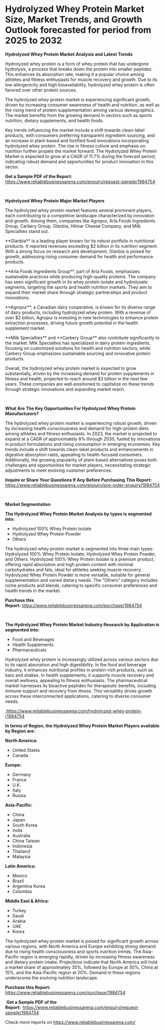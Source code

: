<p><h1>Hydrolyzed Whey Protein Market Size, Market Trends, and Growth Outlook forecasted for period from 2025 to 2032</h1></p><p><strong>Hydrolyzed Whey Protein Market Analysis and Latest Trends</strong></p>
<p><p>Hydrolyzed whey protein is a form of whey protein that has undergone hydrolysis, a process that breaks down the protein into smaller peptides. This enhances its absorption rate, making it a popular choice among athletes and fitness enthusiasts for muscle recovery and growth. Due to its low allergenicity and high bioavailability, hydrolyzed whey protein is often favored over other protein sources.</p><p>The hydrolyzed whey protein market is experiencing significant growth, driven by increasing consumer awareness of health and nutrition, as well as the rising trend of protein supplementation among various demographics. The market benefits from the growing demand in sectors such as sports nutrition, dietary supplements, and health foods. </p><p>Key trends influencing the market include a shift towards clean-label products, with consumers preferring transparent ingredient sourcing, and an increase in plant-based and fortified food innovations incorporating hydrolyzed whey protein. The rise in fitness culture and emphasis on nutrition further propels the market forward. The Hydrolyzed Whey Protein Market is expected to grow at a CAGR of 11.7% during the forecast period, indicating robust demand and opportunities for product innovation in this sector.</p></p>
<p><strong>Get a Sample PDF of the Report:&nbsp;</strong> <a href="https://www.reliablebusinessarena.com/enquiry/request-sample/1984754?utm_campaign=1905&utm_medium=2&utm_source=Github&utm_content=ia&utm_term=14022025&utm_id=hydrolyzed-whey-protein">https://www.reliablebusinessarena.com/enquiry/request-sample/1984754</a></p>
<p>&nbsp;</p>
<p><strong>Hydrolyzed Whey Protein Major Market Players</strong></p>
<p><p>The hydrolyzed whey protein market features several prominent players, each contributing to a competitive landscape characterized by innovation and growth. Among them, companies like Agropur, Arla Foods Ingredients Group, Carbery Group, Glanbia, Hilmar Cheese Company, and Milk Specialties stand out.</p><p>**Glanbia** is a leading player known for its robust portfolio in nutritional products. It reported revenues exceeding $2 billion in its nutrition segment. With a strong focus on research and development, Glanbia is poised for growth, addressing rising consumer demand for health and performance products.</p><p>**Arla Foods Ingredients Group**, part of Arla Foods, emphasizes sustainable practices while producing high-quality proteins. The company has seen significant growth in its whey protein isolate and hydrolysate segments, targeting the sports and health nutrition markets. They aim to expand their market share through strategic partnerships and product innovations.</p><p>**Agropur**, a Canadian dairy cooperative, is known for its diverse range of dairy products, including hydrolyzed whey protein. With a revenue of over $2 billion, Agropur is investing in new technologies to enhance protein extraction processes, driving future growth potential in the health supplement market.</p><p>**Milk Specialties** and **Carbery Group** also contribute significantly to the market. Milk Specialties has specialized in dairy protein ingredients, focusing on customized solutions for health and nutrition sectors, while Carbery Group emphasizes sustainable sourcing and innovative protein products.</p><p>Overall, the hydrolyzed whey protein market is expected to grow substantially, driven by the increasing demand for protein supplements in fitness and health, projected to reach around $3 billion in the next few years. These companies are well-positioned to capitalize on these trends through strategic innovations and expanding market reach.</p></p>
<p>&nbsp;</p>
<p><strong>What Are The Key Opportunities For Hydrolyzed Whey Protein Manufacturers?</strong></p>
<p><p>The hydrolyzed whey protein market is experiencing robust growth, driven by increasing health consciousness and demand for high-protein diets among athletes and fitness enthusiasts. In 2023, the market is projected to expand at a CAGR of approximately 8% through 2030, fueled by innovations in product formulations and rising consumption in emerging economies. Key trends include a shift towards clean-label products and enhancements in digestive absorption rates, appealing to health-focused consumers. Additionally, the growing popularity of plant-based alternatives poses both challenges and opportunities for market players, necessitating strategic adjustments to meet evolving customer preferences.</p></p>
<p><strong>Inquire or Share Your Questions If Any Before Purchasing This Report:</strong> <a href="https://www.reliablebusinessarena.com/enquiry/pre-order-enquiry/1984754?utm_campaign=1905&utm_medium=2&utm_source=Github&utm_content=ia&utm_term=14022025&utm_id=hydrolyzed-whey-protein">https://www.reliablebusinessarena.com/enquiry/pre-order-enquiry/1984754</a></p>
<p>&nbsp;</p>
<p><strong>Market Segmentation</strong></p>
<p><strong>The Hydrolyzed Whey Protein Market Analysis by types is segmented into:</strong></p>
<p><ul><li>Hydrolyzed 100% Whey Protein Isolate</li><li>Hydrolyzed Whey Protein Powder</li><li>Others</li></ul></p>
<p><p>The hydrolyzed whey protein market is segmented into three main types: Hydrolyzed 100% Whey Protein Isolate, Hydrolyzed Whey Protein Powder, and Others. Hydrolyzed 100% Whey Protein Isolate is a premium product, offering rapid absorption and high protein content with minimal carbohydrates and fats, ideal for athletes seeking muscle recovery. Hydrolyzed Whey Protein Powder is more versatile, suitable for general supplementation and varied dietary needs. The "Others" category includes niche products and blends, catering to specific consumer preferences and health trends in the market.</p></p>
<p><strong>Purchase this Report:&nbsp;</strong><a href="https://www.reliablebusinessarena.com/purchase/1984754?utm_campaign=1905&utm_medium=2&utm_source=Github&utm_content=ia&utm_term=14022025&utm_id=hydrolyzed-whey-protein">https://www.reliablebusinessarena.com/purchase/1984754</a></p>
<p>&nbsp;</p>
<p><strong>The Hydrolyzed Whey Protein Market Industry Research by Application is segmented into:</strong></p>
<p><ul><li>Food and Beverages</li><li>Health Supplements</li><li>Pharmaceuticals</li></ul></p>
<p><p>Hydrolyzed whey protein is increasingly utilized across various sectors due to its rapid absorption and high digestibility. In the food and beverage industry, it enhances nutritional profiles in protein-rich products, such as bars and shakes. In health supplements, it supports muscle recovery and overall wellness, appealing to fitness enthusiasts. The pharmaceutical market harnesses its bioactive peptides for therapeutic benefits, including immune support and recovery from illness. This versatility drives growth across these interconnected applications, catering to diverse consumer needs.</p></p>
<p><a href="https://www.reliablebusinessarena.com/hydrolyzed-whey-protein-r1984754?utm_campaign=1905&utm_medium=2&utm_source=Github&utm_content=ia&utm_term=14022025&utm_id=hydrolyzed-whey-protein">&nbsp;https://www.reliablebusinessarena.com/hydrolyzed-whey-protein-r1984754</a></p>
<p><strong>In terms of Region, the Hydrolyzed Whey Protein Market Players available by Region are:</strong></p>
<p>
    <p> <strong> North America: </strong>
        <ul>
            <li>United States</li>
            <li>Canada</li>
        </ul>
        </p> 
    <p> <strong> Europe: </strong>
        <ul>
            <li>Germany</li>
            <li>France</li>
            <li>U.K.</li>
            <li>Italy</li>
            <li>Russia</li>
        </ul>
        </p> 
    <p> <strong> Asia-Pacific: </strong>
        <ul>
            <li>China</li>
            <li>Japan</li>
            <li>South Korea</li>
            <li>India</li>
            <li>Australia</li>
            <li>China Taiwan</li>
            <li>Indonesia</li>
            <li>Thailand</li>
            <li>Malaysia</li>
        </ul>
        </p> 
    <p> <strong> Latin America: </strong>
        <ul>
            <li>Mexico</li>
            <li>Brazil</li>
            <li>Argentina Korea</li>
            <li>Colombia</li>
        </ul>
        </p> 
    <p> <strong> Middle East & Africa: </strong>
        <ul>
            <li>Turkey</li>
            <li>Saudi</li>
            <li>Arabia</li>
            <li>UAE</li>
            <li>Korea</li>
        </ul>
    </p>
    </p>
<p><p>The hydrolyzed whey protein market is poised for significant growth across various regions, with North America and Europe exhibiting strong demand due to rising health consciousness and sports nutrition trends. The Asia-Pacific region is emerging rapidly, driven by increasing fitness awareness and dietary protein intake. Projections indicate that North America will hold a market share of approximately 35%, followed by Europe at 30%, China at 15%, and the Asia-Pacific region at 20%. Demand in these regions underscores the evolving nutrition landscape.</p></p>
<p><strong>Purchase this Report: </strong><a href="https://www.reliablebusinessarena.com/purchase/1984754?utm_campaign=1905&utm_medium=2&utm_source=Github&utm_content=ia&utm_term=14022025&utm_id=hydrolyzed-whey-protein">https://www.reliablebusinessarena.com/purchase/1984754</a></p>
<p>&nbsp;<strong>Get a Sample PDF of the Report:&nbsp;&nbsp;</strong><a href="https://www.reliablebusinessarena.com/enquiry/request-sample/1984754?utm_campaign=1905&utm_medium=2&utm_source=Github&utm_content=ia&utm_term=14022025&utm_id=hydrolyzed-whey-protein">https://www.reliablebusinessarena.com/enquiry/request-sample/1984754</a></p>
<p><strong></strong></p>
<p>Check more reports on <a href="https://www.reliablebusinessarena.com/?utm_campaign=1905&utm_medium=2&utm_source=Github&utm_content=ia&utm_term=14022025&utm_id=hydrolyzed-whey-protein">https://www.reliablebusinessarena.com/</a></p>